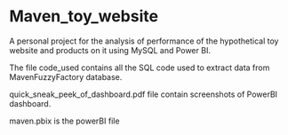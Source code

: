# Maven_toy_website
 A personal project for the analysis of performance of the hypothetical toy website and products on it using MySQL and Power BI.
 
 The file code_used contains all the SQL code used to extract data from MavenFuzzyFactory database.
 
 quick_sneak_peek_of_dashboard.pdf file contain screenshots of PowerBI dashboard.
 
 maven.pbix is the powerBI file
